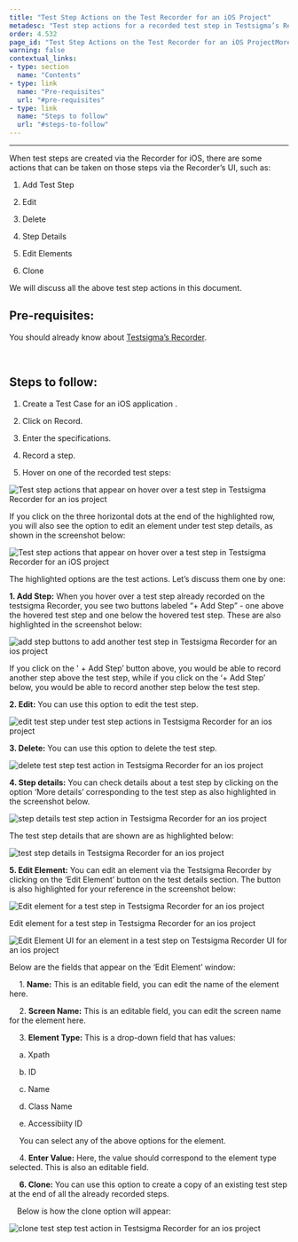 ```yaml
---
title: "Test Step Actions on the Test Recorder for an iOS Project"
metadesc: "Test step actions for a recorded test step in Testsigma’s Recorder UI for an ios project."
order: 4.532
page_id: "Test Step Actions on the Test Recorder for an iOS ProjectMore Actions"
warning: false
contextual_links:
- type: section
  name: "Contents"
- type: link
  name: "Pre-requisites"
  url: "#pre-requisites"
- type: link
  name: "Steps to follow"
  url: "#steps-to-follow"
---
```


---
When test steps are created via the Recorder for iOS, there are some actions that can be taken on those steps via the Recorder’s UI, such as: 


1. Add Test Step
   
2. Edit
   
3. Delete
   
4. Step Details
   
5. Edit Elements
   
6. Clone


We will discuss all the above test step actions in this document.


## **Pre-requisites:**
You should already know about [Testsigma’s Recorder](https://testsigma.com/docs/test-cases/create-steps-recorder/android-apps/overview/).

&emsp;
## **Steps to follow:**
1. Create a Test Case for an iOS application .

2. Click on Record.

3. Enter the specifications.

4. Record a step.

5. Hover on one of the recorded test steps:

![Test step actions that appear on hover over a test step in Testsigma Recorder for an ios project](https://docs.testsigma.com/images/step-actions/hover-over-test-steps-test-step-actions-testsigma-element-inspector-ios.png)

If you click on the three horizontal dots at the end of the highlighted row, you will also see the option to edit an element under test step details, as shown in the screenshot below:

![Test step actions that appear on hover over a test step in Testsigma Recorder for an iOS project](https://docs.testsigma.com/images/step-actions/edit-element-test-step-actions-testsigma-element-inspector-ios.png)

The highlighted options are the test actions. Let’s discuss them one by one:

**1. Add Step:** When you hover over a test step already recorded on the testsigma Recorder, you see two buttons labeled “+ Add Step” - one above the hovered test step and one below the hovered test step. These are also highlighted in the screenshot below:

![add step buttons to add another test step in Testsigma Recorder for an ios project](https://docs.testsigma.com/images/step-actions/add-step-buttons-test-steps-testsigma-element-inspector-ios.png)


If you click on the ' + Add Step’ button above, you would be able to record another step above the test step, while if you click on the ‘+ Add Step’ below, you would be able to record another step below the test step.



**2. Edit:** You can use this option to edit the test step. 

![edit test step under test step actions in Testsigma Recorder for an ios project](https://docs.testsigma.com/images/step-actions/edit-test-step-test-action-testsigma-element-inspector-ios.png)

**3. Delete:**  You can use this option to delete the test step.

![delete test step test action in Testsigma Recorder for an ios project](https://docs.testsigma.com/images/step-actions/delete-test-step-test-action-testsigma-element-inspector-ios.png)

**4. Step details:** You can check details about a test step by clicking on the option ‘More details’ corresponding to the test step as also highlighted in the screenshot below.

![step details test step action in Testsigma Recorder for an ios project](https://docs.testsigma.com/images/step-actions/step-details-test-step-action-testsigma-element-inspector-ios.png)

The test step details that are shown are as highlighted below:

![test step details in Testsigma Recorder for an ios project](https://docs.testsigma.com/images/step-actions/test-step-details-testsigma-element-inspector-ios.png)

**5. Edit Element:** You can edit an element via the Testsigma Recorder by clicking on the ‘Edit Element’ button on the test details section. The button is also highlighted for your reference in the screenshot below:

![Edit element for a test step in Testsigma Recorder for an ios project](https://docs.testsigma.com/images/step-actions/edit-element-test-step-details-testsigma-element-inspector-ios.png)

Edit element for a test step in Testsigma Recorder for an ios project

![Edit Element UI for an element in a test step on Testsigma Recorder UI for an ios project](https://docs.testsigma.com/images/step-actions/edit-element-ui-testsigma-element-inspector-ios.png)

Below are the fields that appear on the ‘Edit Element’ window:

&emsp; 1. **Name:** This is an editable field, you can edit the name of the element here.

&emsp; 2. **Screen Name:** This is an editable field, you can edit the screen name for the element here.

&emsp; 3. **Element Type:** This is a drop-down field that has values:

&emsp; a. Xpath

&emsp; b. ID

&emsp; c. Name

&emsp; d. Class Name

&emsp; e. Accessibiity ID

&emsp; You can select any of the above options for the element.

&emsp; 4. **Enter Value:** Here, the value should correspond to the element type selected. This is also an editable field.

&emsp;
**6. Clone:** You can use this option to create a copy of an existing test step at the end of all the already recorded steps.

&emsp;Below is how the clone option will appear:

![clone test step test action in Testsigma Recorder for an ios project](https://docs.testsigma.com/images/step-actions/clone-test-step-test-action-testsigma-element-inspector-ios.png)






	
